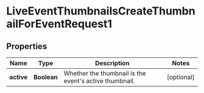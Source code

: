 

# LiveEventThumbnailsCreateThumbnailForEventRequest1


## Properties

| Name | Type | Description | Notes |
|------------ | ------------- | ------------- | -------------|
|**active** | **Boolean** | Whether the thumbnail is the event&#39;s active thumbnail. |  [optional] |



